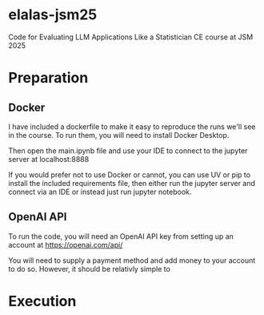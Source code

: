 # elalas-jsm25
Code for Evaluating LLM Applications Like a Statistician CE course at JSM 2025

# Preparation

## Docker

I have included a dockerfile to make it easy to reproduce the runs we'll see in the course. To run them, you will need to install Docker Desktop. 

Then open the main.ipynb file and use your IDE to connect to the jupyter server at localhost:8888

If you would prefer not to use Docker or cannot, you can use UV or pip to install the included requirements file, then either run the jupyter server and connect via an IDE or instead just run jupyter notebook. 

## OpenAI API

To run the code, you will need an OpenAI API key from setting up an account at https://openai.com/api/

You will need to supply a payment method and add money to your account to do so. However, it should be relativly simple to 

# Execution



